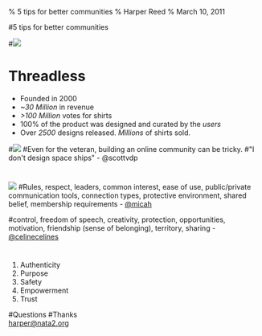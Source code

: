 % 5 tips for better communities
% Harper Reed
% March 10, 2011

#5 tips for better communities

#![](http://www.idealaunch.com/blog/wp-content/uploads/2009/09/Threadless_logo.png)

# Threadless

* Founded in 2000
* *~30 Million* in revenue
* *>100 Million* votes for shirts
* 100% of the product was designed and curated by the *users*
* Over *2500* designs released. *Millions* of shirts sold.

#![](http://i.imgur.com/yRVPd.png)
#Even for the veteran, building an online community can be tricky.
#"I don't design space ships" - @scottvdp
#
![](http://thatgrapejuice.net/wp-content/uploads/2011/05/twitter-logo.jpg)
#Rules, respect, leaders, common interest, ease of use, public/private communication tools, connection types, protective environment, shared belief, membership requirements - [@micah](http://twitter.com/micah)

#control, freedom of speech, creativity, protection, opportunities, motivation, friendship (sense of belonging), territory, sharing - [@celinecelines](http://twitter.com/celinecelines)  


#
1. Authenticity
2. Purpose
3. Safety
4. Empowerment
5. Trust

#Questions
#Thanks   
[harper@nata2.org](mailto:harper@nata2.org)
